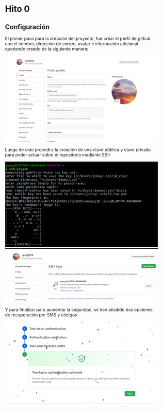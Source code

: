 # Hito 0

## Configuración

El primer paso para la creación del proyecto, fue crear el perfil de github con el nombre, dirección de correo, avatar e información adicional quedando creado de la siguiente manera:

![Perfil](https://github.com/JruizD16/CC-JR-2021/blob/main/Hito0/Profilegithub.png?raw=true)

Luego de esto procedí a la creación de una clave pública y clave privada para poder actuar sobre el repositorio mediante SSH

![Claves](https://github.com/JruizD16/CC-JR-2021/blob/main/Hito0/SSHKey.png?raw=true)
![Clave2](https://github.com/JruizD16/CC-JR-2021/blob/main/Hito0/SSHKey2.png?raw=true)

Y para finalizar para aumentar la seguridad, se han añadido dos opciones de recuperación por SMS y códigos

![Recuperacion](https://github.com/JruizD16/CC-JR-2021/blob/main/Hito0/Two-factor.png?raw=true)
